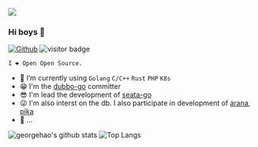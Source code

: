 ![](https://github.com/rfyiamcool/rfyiamcool/blob/master/header.png)

### Hi boys 👋

[![Github](https://img.shields.io/github/followers/georgehao?label=Follow&style=social)](https://github.com/georgehao)
<img src="https://visitor-badge.laobi.icu/badge?page_id=georgehao.georgehao" alt="visitor badge"/>  

`I ❤ Open Open Source.`

- 🤔 I’m currently using `Golang` `C/C++` `Rust` `PHP` `K8s` 
- 😁 I'm the [dubbo-go](https://github.com/apache/dubbo-go) committer
- 😎 I'm lead the development of [seata-go](https://github.com/seata/seata-go)
- 😜 I'm also interst on the db. I also participate in development of [arana](https://github.com/arana-db/arana), [pika](https://github.com/OpenAtomFoundation/pika)
- 🤩 ...

![georgehao's github stats](https://github-readme-stats-git-masterrstaa-rickstaa.vercel.app/api?username=georgehao&show_icons=true&count_private=true&line_height=40&hide_border=true&theme=vue)
![Top Langs](https://github-readme-stats-git-masterrstaa-rickstaa.vercel.app/api/top-langs/?username=georgehao&hide=html&exclude_repo=python_vim&hide_border=true&theme=vue)



